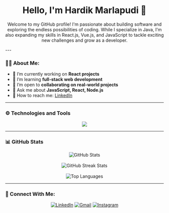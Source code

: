 <h1 align="center">Hello, I'm Hardik Marlapudi 👋</h1>
<p align="center">
  Welcome to my GitHub profile! I'm passionate about building software and exploring the endless possibilities of coding. While I specialize in Java, I'm also expanding my skills in React.js, Vue.js, and JavaScript to tackle exciting new challenges and grow as a developer.
</p>
---

### 🧑‍💻 About Me:

- 🔭 I’m currently working on **React projects**
- 🌱 I’m learning **full-stack web development**
- 🤝 I’m open to **collaborating on real-world projects**
- 💬 Ask me about **JavaScript, React, Node.js**
- 📧 How to reach me: [LinkedIn](https://www.linkedin.com/in/hardik-marlapudi-b47a14307/)

---

### ⚙️ Technologies and Tools

<p align="center">
  <img src="https://skillicons.dev/icons?i=html,css,js,java,react,vue,nodejs,express,mongodb,git,github,vscode" />
</p>

---

### 📊 GitHub Stats

<p align="center">
  <img src="https://github-readme-stats.vercel.app/api?username=HardikMarlapudi&show_icons=true&theme=tokyonight" alt="GitHub Stats" />
  <br><br>
  <img src="https://github-readme-streak-stats.herokuapp.com/?user=HardikMarlapudi&theme=tokyonight" alt="GitHub Streak Stats" />
  <br><br>
  <img src="https://github-readme-stats.vercel.app/api/top-langs/?username=HardikMarlapudi&layout=compact&theme=tokyonight" alt="Top Languages" />
</p>

---

### 🔗 Connect With Me:

<p align="center">
  <a href="https://www.linkedin.com/in/hardik-marlapudi-b47a14307/"><img src="https://img.shields.io/badge/LinkedIn-blue?style=for-the-badge&logo=linkedin&logoColor=white" alt="LinkedIn" /></a>
  <a href="mailto:hardik.a.marlapudi@gmail.com"><img src="https://img.shields.io/badge/Gmail-red?style=for-the-badge&logo=gmail&logoColor=white" alt="Gmail" /></a>
  <a href="https://www.instagram.com/hardik_marlapudi/"><img src="https://img.shields.io/badge/Instagram-pink?style=for-the-badge&logo=instagram&logoColor="pink" alt="Instagram" /></a>
</p>

